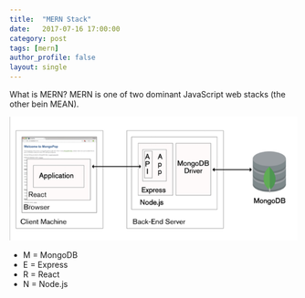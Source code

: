 ```yaml
---
title:  "MERN Stack"
date:   2017-07-16 17:00:00
category: post
tags: [mern] 
author_profile: false
layout: single
---
```


What is MERN? MERN is one of two dominant JavaScript web stacks (the other bein MEAN).

<img src="/assets/images/mern.png" alt="mern">
<ul>
<li>M = MongoDB</li>
<li>E = Express</li>
<li>R = React</li>
<li>N = Node.js</li>
</ul>